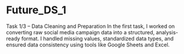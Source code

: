 # Future_DS_1
Task 1/3 – Data Cleaning and Preparation  In the first task, I worked on converting raw social media campaign data into a structured, analysis-ready format. I handled missing values, standardized data types, and ensured data consistency using tools like Google Sheets and Excel. 
